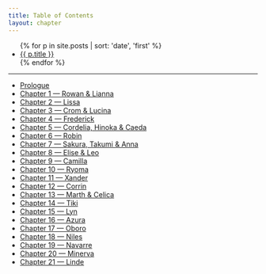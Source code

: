 ```yaml
---
title: Table of Contents
layout: chapter
---
```


<ul>
{% for p in site.posts | sort: 'date', 'first' %}
  <li><a href="{{ site.baseurl }}{{ p.url }}">{{ p.title }}</a></li>
{% endfor %}
</ul>

---

- [Prologue](#prologue)
- [Chapter 1 — Rowan & Lianna](#chapter-1--rowan--lianna)
- [Chapter 2 — Lissa](#chapter-2--lissa)
- [Chapter 3 — Crom & Lucina](#chapter-3--chrom--lucina)
- [Chapter 4 — Frederick](#chapter-4--frederick)
- [Chapter 5 — Cordelia, Hinoka & Caeda](#chapter-5--cordelia-hinoka--caeda)
- [Chapter 6 — Robin](#chapter-6--robin)
- [Chapter 7 — Sakura, Takumi & Anna](#chapter-7--sakura-takumi--anna)
- [Chapter 8 — Elise & Leo](#chapter-8--elise--leo)
- [Chapter 9 — Camilla](#chapter-9--camilla)
- [Chapter 10 — Ryoma](#chapter-10--ryoma)
- [Chapter 11 — Xander](#chapter-11--xander)
- [Chapter 12 — Corrin](#chapter-12--corrin)
- [Chapter 13 — Marth & Celica](#chapter-13--marth--celica)
- [Chapter 14 — Tiki](#chapter-14--tiki)
- [Chapter 15 — Lyn](#chapter-15--lyn)
- [Chapter 16 — Azura](#chapter-16--azura)
- [Chapter 17 — Oboro](#chapter-17--oboro)
- [Chapter 18 — Niles](#chapter-18--niles)
- [Chapter 19 — Navarre](#chapter-19--navarre)
- [Chapter 20 — Minerva](#chapter-20--minerva)
- [Chapter 21 — Linde](#chapter-21--linde)
